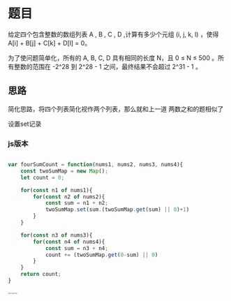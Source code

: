 # 题目

给定四个包含整数的数组列表 A , B , C , D ,计算有多少个元组 (i, j, k, l) ，使得 A[i] + B[j] + C[k] + D[l] = 0。

为了使问题简单化，所有的 A, B, C, D 具有相同的长度 N，且 0 ≤ N ≤ 500 。所有整数的范围在 -2^28 到 2^28 - 1 之间，最终结果不会超过 2^31 - 1 。

## 思路

简化思路，将四个列表简化视作两个列表，那么就和上一道 两数之和的题相似了

设置set记录

### js版本

~~~~JavaScript

var fourSumCount = function(nums1, nums2, nums3, nums4){
    const twoSumMap = new Map();
    let count = 0;

    for(const n1 of nums1){
        for(const n2 of nums2){
            const sum = n1 + n2;
            twoSumMap.set(sum.(twoSumMap.get(sum) || 0)+1)
        }
    }

    for(const n3 of nums3){
        for(const n4 of nums4){
            const sum = n3 + n4;
            count += (twoSumMap.get(0-sum) || 0)
        }
    }
    return count;
}

~~~
